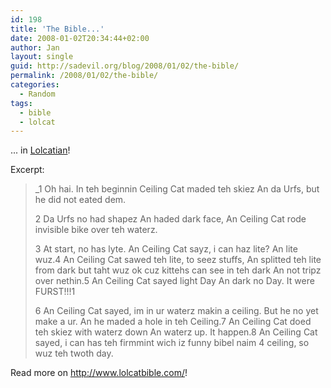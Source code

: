 ```yaml
---
id: 198
title: 'The Bible...'
date: 2008-01-02T20:34:44+02:00
author: Jan
layout: single
guid: http://sadevil.org/blog/2008/01/02/the-bible/
permalink: /2008/01/02/the-bible/
categories:
  - Random
tags:
  - bible
  - lolcat
---
```

... in <a href="http://en.wikipedia.org/wiki/Lolcat" target="_blank">Lolcatian</a>!

Excerpt:

> _1 Oh hai. In teh beginnin Ceiling Cat maded teh skiez An da Urfs, but he did not eated dem. </p> 
> 
> 2 Da Urfs no had shapez An haded dark face, An Ceiling Cat rode invisible bike over teh waterz. 
> 
> 3 At start, no has lyte. An Ceiling Cat sayz, i can haz lite? An lite wuz.4 An Ceiling Cat sawed teh lite, to seez stuffs, An splitted teh lite from dark but taht wuz ok cuz kittehs can see in teh dark An not tripz over nethin.5 An Ceiling Cat sayed light Day An dark no Day. It were FURST!!!1 
> 
> 6 An Ceiling Cat sayed, im in ur waterz makin a ceiling. But he no yet make a ur. An he maded a hole in teh Ceiling.7 An Ceiling Cat doed teh skiez with waterz down An waterz up. It happen.8 An Ceiling Cat sayed, i can has teh firmmint wich iz funny bibel naim 4 ceiling, so wuz teh twoth day.</i> </blockquote> 
> 
> Read more on <a href="http://www.lolcatbible.com/" target="_blank">http://www.lolcatbible.com/</a>!